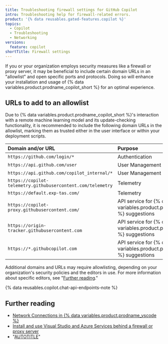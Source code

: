```yaml
---
title: Troubleshooting firewall settings for GitHub Copilot
intro: Troubleshooting help for firewall-related errors.
product: '{% data reusables.gated-features.copilot %}'
topics:
  - Copilot
  - Troubleshooting
  - Networking
versions:
  feature: copilot
shortTitle: Firewall settings
---
```


If you or your organization employs security measures like a firewall or proxy server, it may be beneficial to include certain domain URLs in an "allowlist" and open specific ports and protocols. Doing so will enhance your installation and usage of {% data variables.product.prodname_copilot_short %} for an optimal experience.

## URLs to add to an allowlist

Due to {% data variables.product.prodname_copilot_short %}'s interaction with a remote machine learning model and its update-checking functionality, it is recommended to include the following domain URLs in the allowlist, marking them as trusted either in the user interface or within your deployment scripts.

| Domain and/or URL                      | Purpose |
| :------------------------------------- | :--------------------------------- |
| `https://github.com/login/*`             | Authentication |
| `https://api.github.com/user`             | User Management |
| `https://api.github.com/copilot_internal/*` | User Management |
| `https://copilot-telemetry.githubusercontent.com/telemetry` | Telemetry |
| `https://default.exp-tas.com/` | Telemetry |
| `https://copilot-proxy.githubusercontent.com/` | API service for {% data variables.product.prodname_copilot_short %} suggestions |
| `https://origin-tracker.githubusercontent.com` | API service for {% data variables.product.prodname_copilot_short %} suggestions |
| `https://*.githubcopilot.com` | API service for {% data variables.product.prodname_copilot_short %} suggestions |

Additional domains and URLs may require allowlisting, depending on your organization's security policies and the editors in use. For more information about specific editors, see "[Further reading](#further-reading)."

{% data reusables.copilot.chat-api-endpoints-note %}

## Further reading

- [Network Connections in {% data variables.product.prodname_vscode %}](https://code.visualstudio.com/docs/setup/network)
- [Install and use Visual Studio and Azure Services behind a firewall or proxy server](https://learn.microsoft.com/en-us/visualstudio/install/install-and-use-visual-studio-behind-a-firewall-or-proxy-server)
- "[AUTOTITLE](/get-started/using-github/troubleshooting-connectivity-problems)"
